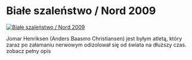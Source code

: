 Białe szaleństwo / Nord 2009 
=============
[![Białe szaleństwo / Nord 2009 ](http://vidos.pl/images/player.gif)](http://vidos.pl/biale-szalenstwo-nord-2009)

 Jomar Henriksen (Anders Baasmo Christiansen) jest byłym atletą, który zaraz po załamaniu nerwowym odizolował się od świata na dłuższy czas. zobacz pełny opis
